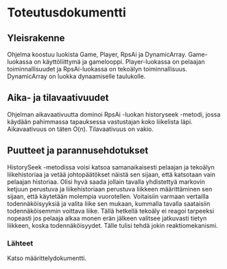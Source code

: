 # Toteutusdokumentti

## Yleisrakenne
Ohjelma koostuu luokista Game, Player, RpsAi ja DynamicArray. Game-luokassa on käyttöliittymä ja gamelooppi. Player-luokassa on pelaajan toiminnallisuudet ja RpsAi-luokassa on tekoälyn toiminnallisuus. DynamicArray on luokka dynaamiselle taulukolle.

## Aika- ja tilavaativuudet
Ohjelman aikavaativuutta dominoi RpsAi -luokan historyseek -metodi, jossa käydään pahimmassa tapauksessa vastustajan koko liikelista läpi. Aikavaativuus on täten O(n). Tilavaativuus on vakio.

## Puutteet ja parannusehdotukset
HistorySeek -metodissa voisi katsoa samanaikaisesti pelaajan ja tekoälyn liikehistoriaa ja vetää johtopäätökset näistä sen sijaan, että katsotaan vain pelaajan historiaa. Olisi hyvä saada jollain tavalla yhdistettyä markovin ketjuun perustuva ja liikehistoriaan perustuva liikkeen määrittäminen sen sijaan, että käytetään molempia vuorotellen. Voitaisiin varmaan vertailla todennäköisyyksiä ja valita liike sen mukaan, kummalla tavalla saataisiin todennäköisemmin voittava liike. Tällä hetkellä tekoäly ei reagoi tarpeeksi nopeasti jos pelaaja alkaa monen erän jälkeen valitsee jatkuvasti tietyn liikkeen, koska todennäköisyydet. Tälle tulisi tehdä jokin reaktiomekanismi.

### Lähteet
Katso määrittelydokumentti.
